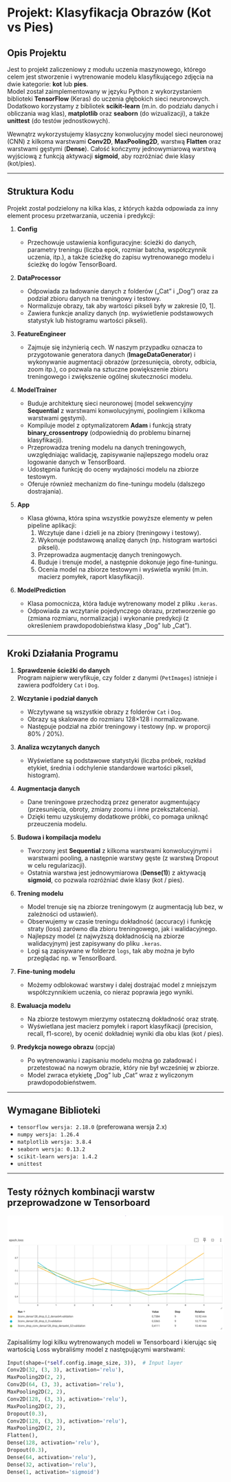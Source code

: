 # Projekt: Klasyfikacja Obrazów (Kot vs Pies)

## Opis Projektu

Jest to projekt zaliczeniowy z modułu uczenia maszynowego, którego celem jest stworzenie i wytrenowanie modelu klasyfikującego zdjęcia na dwie kategorie: **kot** lub **pies**.  
Model został zaimplementowany w języku Python z wykorzystaniem biblioteki **TensorFlow** (Keras) do uczenia głębokich sieci neuronowych. Dodatkowo korzystamy z bibliotek **scikit-learn** (m.in. do podziału danych i obliczania wag klas), **matplotlib** oraz **seaborn** (do wizualizacji), a także **unittest** (do testów jednostkowych).

Wewnątrz wykorzystujemy klasyczny konwolucyjny model sieci neuronowej (CNN) z kilkoma warstwami **Conv2D**, **MaxPooling2D**, warstwą **Flatten** oraz warstwami gęstymi (**Dense**). Całość kończymy jednowymiarową warstwą wyjściową z funkcją aktywacji **sigmoid**, aby rozróżniać dwie klasy (kot/pies).

---

## Struktura Kodu

Projekt został podzielony na kilka klas, z których każda odpowiada za inny element procesu przetwarzania, uczenia i predykcji:

1. **Config**  
   - Przechowuje ustawienia konfiguracyjne: ścieżki do danych, parametry treningu (liczba epok, rozmiar batcha, współczynnik uczenia, itp.), a także ścieżkę do zapisu wytrenowanego modelu i ścieżkę do logów TensorBoard.

2. **DataProcessor**  
   - Odpowiada za ładowanie danych z folderów („Cat” i „Dog”) oraz za podział zbioru danych na treningowy i testowy.  
   - Normalizuje obrazy, tak aby wartości pikseli były w zakresie \[0, 1\].  
   - Zawiera funkcje analizy danych (np. wyświetlenie podstawowych statystyk lub histogramu wartości pikseli).

3. **FeatureEngineer**  
   - Zajmuje się inżynierią cech. W naszym przypadku oznacza to przygotowanie generatora danych (**ImageDataGenerator**) i wykonywanie augmentacji obrazów (przesunięcia, obroty, odbicia, zoom itp.), co pozwala na sztuczne powiększenie zbioru treningowego i zwiększenie ogólnej skuteczności modelu.

4. **ModelTrainer**  
   - Buduje architekturę sieci neuronowej (model sekwencyjny **Sequential** z warstwami konwolucyjnymi, poolingiem i kilkoma warstwami gęstymi).  
   - Kompiluje model z optymalizatorem **Adam** i funkcją straty **binary_crossentropy** (odpowiednią do problemu binarnej klasyfikacji).  
   - Przeprowadza trening modelu na danych treningowych, uwzględniając walidację, zapisywanie najlepszego modelu oraz logowanie danych w TensorBoard.  
   - Udostępnia funkcję do oceny wydajności modelu na zbiorze testowym.  
   - Oferuje również mechanizm do fine-tuningu modelu (dalszego dostrajania).

5. **App**  
   - Klasa główna, która spina wszystkie powyższe elementy w pełen pipeline aplikacji:  
     1. Wczytuje dane i dzieli je na zbiory (treningowy i testowy).  
     2. Wykonuje podstawową analizę danych (np. histogram wartości pikseli).  
     3. Przeprowadza augmentację danych treningowych.  
     4. Buduje i trenuje model, a następnie dokonuje jego fine-tuningu.  
     5. Ocenia model na zbiorze testowym i wyświetla wyniki (m.in. macierz pomyłek, raport klasyfikacji).  

6. **ModelPrediction**  
   - Klasa pomocnicza, która ładuje wytrenowany model z pliku `.keras`.  
   - Odpowiada za wczytanie pojedynczego obrazu, przetworzenie go (zmiana rozmiaru, normalizacja) i wykonanie predykcji (z określeniem prawdopodobieństwa klasy „Dog” lub „Cat”).

---

## Kroki Działania Programu

1. **Sprawdzenie ścieżki do danych**  
   Program najpierw weryfikuje, czy folder z danymi (`PetImages`) istnieje i zawiera podfoldery `Cat` i `Dog`.

2. **Wczytanie i podział danych**  
   - Wczytywane są wszystkie obrazy z folderów `Cat` i `Dog`.  
   - Obrazy są skalowane do rozmiaru 128×128 i normalizowane.  
   - Następuje podział na zbiór treningowy i testowy (np. w proporcji 80% / 20%).

3. **Analiza wczytanych danych**  
   - Wyświetlane są podstawowe statystyki (liczba próbek, rozkład etykiet, średnia i odchylenie standardowe wartości pikseli, histogram).

4. **Augmentacja danych**  
   - Dane treningowe przechodzą przez generator augmentujący (przesunięcia, obroty, zmiany zoomu i inne przekształcenia).  
   - Dzięki temu uzyskujemy dodatkowe próbki, co pomaga uniknąć przeuczenia modelu.

5. **Budowa i kompilacja modelu**  
   - Tworzony jest **Sequential** z kilkoma warstwami konwolucyjnymi i warstwami pooling, a następnie warstwy gęste (z warstwą Dropout w celu regularizacji).  
   - Ostatnia warstwa jest jednowymiarowa (**Dense(1)**) z aktywacją **sigmoid**, co pozwala rozróżniać dwie klasy (kot / pies).

6. **Trening modelu**  
   - Model trenuje się na zbiorze treningowym (z augmentacją lub bez, w zależności od ustawień).  
   - Obserwujemy w czasie treningu dokładność (accuracy) i funkcję straty (loss) zarówno dla zbioru treningowego, jak i walidacyjnego.  
   - Najlepszy model (z najwyższą dokładnością na zbiorze walidacyjnym) jest zapisywany do pliku `.keras`.  
   - Logi są zapisywane w folderze `logs`, tak aby można je było przeglądać np. w TensorBoard.

7. **Fine-tuning modelu**  
   - Możemy odblokować warstwy i dalej dostrajać model z mniejszym współczynnikiem uczenia, co nieraz poprawia jego wyniki.

8. **Ewaluacja modelu**  
   - Na zbiorze testowym mierzymy ostateczną dokładność oraz stratę.  
   - Wyświetlana jest macierz pomyłek i raport klasyfikacji (precision, recall, f1-score), by ocenić dokładniej wyniki dla obu klas (kot / pies).

9. **Predykcja nowego obrazu** (opcja)  
   - Po wytrenowaniu i zapisaniu modelu można go załadować i przetestować na nowym obrazie, który nie był wcześniej w zbiorze.  
   - Model zwraca etykietę „Dog” lub „Cat” wraz z wyliczonym prawdopodobieństwem.

---

## Wymagane Biblioteki

- `tensorflow wersja: 2.18.0` (preferowana wersja 2.x)
- `numpy wersja: 1.26.4`
- `matplotlib wersja: 3.8.4`
- `seaborn wersja: 0.13.2`
- `scikit-learn wersja: 1.4.2`
- `unittest`
---

## Testy różnych kombinacji warstw przeprowadzone w Tensorboard

![Testy warstw w Tensorboard](tensorboard.png)

Zapisaliśmy logi kilku wytrenowanych modeli w Tensorboard i kierując się wartością Loss wybraliśmy model z następującymi warstwami:

```python
Input(shape=(*self.config.image_size, 3)),  # Input layer
Conv2D(32, (3, 3), activation='relu'),
MaxPooling2D(2, 2),
Conv2D(64, (3, 3), activation='relu'),
MaxPooling2D(2, 2),
Conv2D(128, (3, 3), activation='relu'),
MaxPooling2D(2, 2),
Dropout(0.3),
Conv2D(128, (3, 3), activation='relu'),
MaxPooling2D(2, 2),
Flatten(),
Dense(128, activation='relu'),
Dropout(0.3),
Dense(64, activation='relu'),
Dense(32, activation='relu'),
Dense(1, activation='sigmoid')
```
